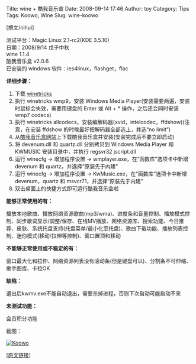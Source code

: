 Title: wine + 酷我音乐盒
Date: 2008-09-14 17:46
Author: toy
Category: Tips
Tags: Koowo, Wine
Slug: wine-koowo

[撰文/nihui]

测试平台：Magic Linux 2.1-rc2(KDE 3.5.10)  
日期：2008/9/14 戊子中秋  
wine 1.1.4  
酷我音乐盒 v2.0.6  
已安装的 windows 软件：ies4linux，flashget，flac

**详细步骤：**

1.  下载 [winetricks](http://www.kegel.com/wine/winetricks)
2.  执行 winetricks wmp9，安装 Windows Media
    Player(安装需要两遍，安装时鼠标会失效，需要用键盘的 Enter 或
    Alt + * 操作，之后还会同时安装 wmp7 codecs)
3.  执行 winetricks
    allcodecs，安装编解码器(xvid，intelcodec，ffdshow)(注意，在安装
    ffdshow 的时候最好把解码器全部选上，并选“no limit”)
4.  从[酷我音乐盒网站](http://mbox.koowo.com/)上下载酷我音乐盒并安装(安装完成后不要立即启动)
5.  将 devenum.dll 和 quartz.dll 分别拷贝到 Windows Media Player 和
    KWMUSIC 安装目录中，并执行 regsvr32 jscript.dll
6.  运行 winecfg -> 增加程序设置 ->
    wmplayer.exe，在“函数库”选项卡中新增 devenum 和
    quartz，并选择“原装先于内建”
7.  运行 winecfg -> 增加程序设置 ->
    KwMusic.exe，在“函数库”选项卡中新增 devenum，quartz 和
    msvcr71，并选择“原装先于内建”
8.  双击桌面上的快捷方式即可运行酷我音乐盒啦

**能够正常使用的有：**

播放本地歌曲、播放网络资源歌曲(mp3/wma)、进度条和音量控制、播放模式控制、同步歌词显示/调整/保存、在线MV播放、网络资源库、搜索功能、今日推荐、皮肤、系统托盘支持(托盘菜单/最小化至托盘)、歌曲下载功能、播放列表控制、迷你模式(移动/拉伸等控制)、窗口置顶和移动

**不能够正常使用或不稳定的有：**

窗口最大化和拉伸、网络资源列表没有滚动条(但是键盘可以)、分割条不可伸缩、歌手图库、卡拉OK

**缺陷：**

退出后kwmv.exe不能自动退出，需要杀掉进程，否则下次启动可能启动不来

**未测试功能：**

会员积分功能

截图：

[![Koowo](http://i.linuxtoy.org/i/2008/09/koowo-thumb.jpg)](http://i.linuxtoy.org/i/2008/09/koowo.jpg)

[[原文链接](http://shuizhuyuanluo.blog.163.com/blog/static/778181200881452338557/)]
